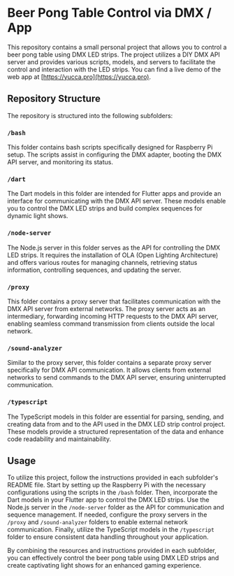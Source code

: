 # Beer Pong Table Control via DMX / App

This repository contains a small personal project that allows you to control a beer pong table using DMX LED strips. The project utilizes a DIY DMX API server and provides various scripts, models, and servers to facilitate the control and interaction with the LED strips. You can find a live demo of the web app at [https://yucca.pro](https://yucca.pro).

## Repository Structure

The repository is structured into the following subfolders:

### `/bash`

This folder contains bash scripts specifically designed for Raspberry Pi setup. The scripts assist in configuring the DMX adapter, booting the DMX API server, and monitoring its status.

### `/dart`

The Dart models in this folder are intended for Flutter apps and provide an interface for communicating with the DMX API server. These models enable you to control the DMX LED strips and build complex sequences for dynamic light shows.

### `/node-server`

The Node.js server in this folder serves as the API for controlling the DMX LED strips. It requires the installation of OLA (Open Lighting Architecture) and offers various routes for managing channels, retrieving status information, controlling sequences, and updating the server.

### `/proxy`

This folder contains a proxy server that facilitates communication with the DMX API server from external networks. The proxy server acts as an intermediary, forwarding incoming HTTP requests to the DMX API server, enabling seamless command transmission from clients outside the local network.

### `/sound-analyzer`

Similar to the proxy server, this folder contains a separate proxy server specifically for DMX API communication. It allows clients from external networks to send commands to the DMX API server, ensuring uninterrupted communication.

### `/typescript`

The TypeScript models in this folder are essential for parsing, sending, and creating data from and to the API used in the DMX LED strip control project. These models provide a structured representation of the data and enhance code readability and maintainability.

## Usage

To utilize this project, follow the instructions provided in each subfolder's README file. Start by setting up the Raspberry Pi with the necessary configurations using the scripts in the `/bash` folder. Then, incorporate the Dart models in your Flutter app to control the DMX LED strips. Use the Node.js server in the `/node-server` folder as the API for communication and sequence management. If needed, configure the proxy servers in the `/proxy` and `/sound-analyzer` folders to enable external network communication. Finally, utilize the TypeScript models in the `/typescript` folder to ensure consistent data handling throughout your application.

By combining the resources and instructions provided in each subfolder, you can effectively control the beer pong table using DMX LED strips and create captivating light shows for an enhanced gaming experience.